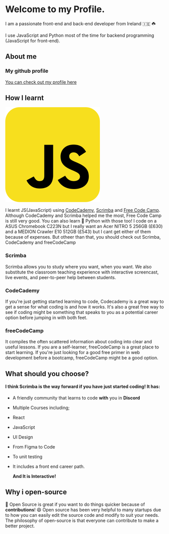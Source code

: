 # Welcome to my Profile.

I am a passionate front-end and back-end developer from Ireland 🇮🇪 ☘️

I use JavaScript and Python most of the time for backend programming (JavaScript for front-end).

## About me
### My github profile
[You can check out my profile here](https://github.com/dripini)


## How I learnt
![Hi](javascript2.svg) 

I learnt JS(JavaScript) using [CodeCademy](https://codecademy.com), [Scrimba](https://scrimba.com/) and [Free Code Camp](https://www.freecodecamp.org). Although CodeCademy and Scrimba helped me the most, Free Code Camp is still very good. You can also learn 🐍 Python with those too! I code on a ASUS Chromebook C223N but I really want an Acer NITRO 5 256GB (£630) and a MEDION Crawler E10 512GB (£543) but I cant get either of them because of expenses. But otheer than that, you should check out Scrimba, CodeCademy and freeCodeCamp

### Scrimba
Scrimba allows you to study where you want, when you want. We also substitute the classroom teaching experience with interactive screencast, live events, and peer-to-peer help between students.


### CodeCademy
If you're just getting started learning to code, Codecademy is a great way to get a sense for what coding is and how it works. It's also a great free way to see if coding might be something that speaks to you as a potential career option before jumping in with both feet.


### freeCodeCamp
It compiles the often scattered information about coding into clear and useful lessons. If you are a self-learner, freeCodeCamp is a great place to start learning. If you're just looking for a good free primer in web development before a bootcamp, freeCodeCamp might be a good option.

## What should you choose?
#### I think Scrimba is the way forward if you have just started coding! It has:
- A friendly community that learns to code **with** you in **Discord**
- Multiple Courses including;
- React
- JavaScript
- UI Design
- From Figma to Code
- To unit testing
- It includes a front end career path.

  **And It is Interactive!**

## Why i open-source 
:evergreen_tree: Open Source is great if you want to do things quicker because of **contributions**! :smile:
Open source has been very helpful to many startups due to how you can easily edit the source code and modify to suit your needs.
The philosophy of open-source is that everyone can contribute to make a better project.